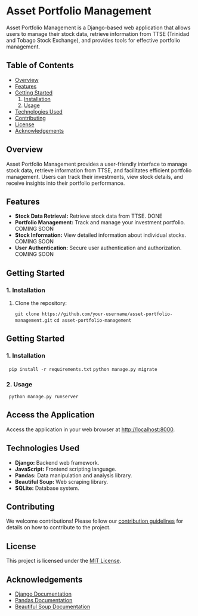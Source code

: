 # Asset Portfolio Management

Asset Portfolio Management is a Django-based web application that allows users to manage their stock data, retrieve information from TTSE (Trinidad and Tobago Stock Exchange), and provides tools for effective portfolio management.

## Table of Contents

- [Overview](#overview)
- [Features](#features)
- [Getting Started](#getting-started)
  1. [Installation](#installation)
  2. [Usage](#usage)
- [Technologies Used](#technologies-used)
- [Contributing](#contributing)
- [License](#license)
- [Acknowledgements](#acknowledgements)

## Overview

Asset Portfolio Management provides a user-friendly interface to manage stock data, retrieve information from TTSE, and facilitates efficient portfolio management. Users can track their investments, view stock details, and receive insights into their portfolio performance.

## Features

- **Stock Data Retrieval:** Retrieve stock data from TTSE. DONE
- **Portfolio Management:** Track and manage your investment portfolio. COMING SOON
- **Stock Information:** View detailed information about individual stocks.  COMING SOON
- **User Authentication:** Secure user authentication and authorization.  COMING SOON

## Getting Started

### 1. Installation

1. Clone the repository:

  
   ```git clone https://github.com/your-username/asset-portfolio-management.git```
   ```cd asset-portfolio-management```


## Getting Started

### 1. Installation

``` pip install -r requirements.txt```
```python manage.py migrate```
### 2. Usage
``` python manage.py runserver```

## Access the Application

Access the application in your web browser at [http://localhost:8000](http://localhost:8000).

## Technologies Used

- **Django:** Backend web framework.
- **JavaScript:** Frontend scripting language.
- **Pandas:** Data manipulation and analysis library.
- **Beautiful Soup:** Web scraping library.
- **SQLite:** Database system.

## Contributing

We welcome contributions! Please follow our [contribution guidelines](CONTRIBUTING.md) for details on how to contribute to the project.

## License

This project is licensed under the [MIT License](LICENSE).

## Acknowledgements

- [Django Documentation](https://docs.djangoproject.com/)
- [Pandas Documentation](https://pandas.pydata.org/pandas-docs/stable/)
- [Beautiful Soup Documentation](https://www.crummy.com/software/BeautifulSoup/)
